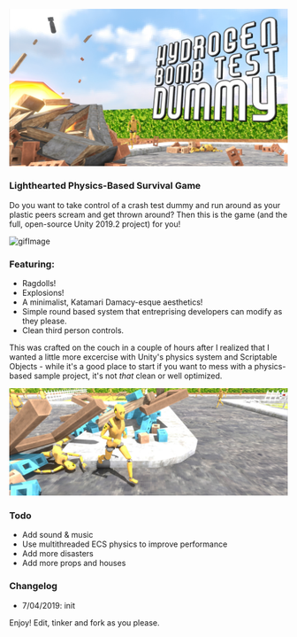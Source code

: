 ![headerImage](/images/header.png)
### Lighthearted Physics-Based Survival Game

Do you want to take control of a crash test dummy and run around as your plastic peers scream and get thrown around? Then this is the game (and the full, open-source Unity 2019.2 project) for you!

![gifImage](/images/gif.gif)

### Featuring: 
  - Ragdolls!
  - Explosions!
  - A minimalist, Katamari Damacy-esque aesthetics!
  - Simple round based system that entreprising developers can modify as they please.
  - Clean third person controls.

This was crafted on the couch in a couple of hours after I realized that I wanted a little more excercise with Unity's physics system and Scriptable Objects - while it's a good place to start if you want to mess with a physics-based sample project, it's not *that* clean or well optimized.

![infoImage](/images/info.png)

### Todo
 - Add sound & music
 - Use multithreaded ECS physics to improve performance
 - Add more disasters
 - Add more props and houses

### Changelog
 - 7/04/2019: init

Enjoy! Edit, tinker and fork as you please.